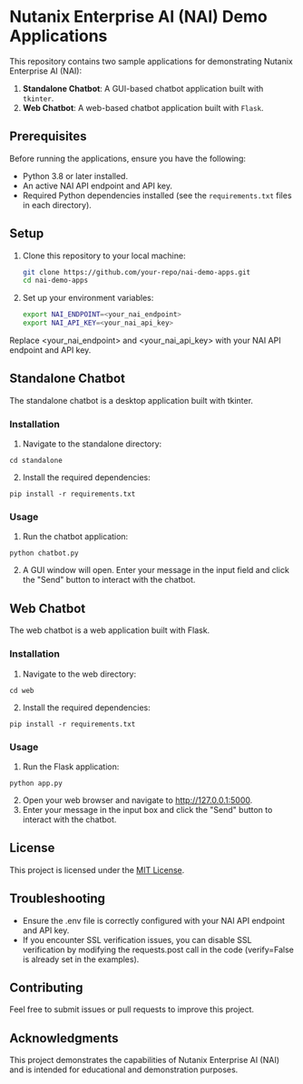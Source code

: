 # Nutanix Enterprise AI (NAI) Demo Applications

This repository contains two sample applications for demonstrating Nutanix Enterprise AI (NAI):
1. **Standalone Chatbot**: A GUI-based chatbot application built with `tkinter`.
2. **Web Chatbot**: A web-based chatbot application built with `Flask`.

## Prerequisites

Before running the applications, ensure you have the following:
- Python 3.8 or later installed.
- An active NAI API endpoint and API key.
- Required Python dependencies installed (see the `requirements.txt` files in each directory).

## Setup

1. Clone this repository to your local machine:
   ```bash
   git clone https://github.com/your-repo/nai-demo-apps.git
   cd nai-demo-apps
   ```

2. Set up your environment variables:
   ```bash
   export NAI_ENDPOINT=<your_nai_endpoint>
   export NAI_API_KEY=<your_nai_api_key>
   ```

Replace <your_nai_endpoint> and <your_nai_api_key> with your NAI API endpoint and API key.

## Standalone Chatbot
The standalone chatbot is a desktop application built with tkinter.

### Installation
1. Navigate to the standalone directory:
```
cd standalone
```
2. Install the required dependencies:
```
pip install -r requirements.txt
```

### Usage
1. Run the chatbot application:
```
python chatbot.py
```
2. A GUI window will open. Enter your message in the input field and click the "Send" button to interact with the chatbot.

## Web Chatbot
The web chatbot is a web application built with Flask.

### Installation
1. Navigate to the web directory:
```
cd web
```
2. Install the required dependencies:
```
pip install -r requirements.txt
```
### Usage
1. Run the Flask application:
```
python app.py
```
2. Open your web browser and navigate to http://127.0.0.1:5000.
3. Enter your message in the input box and click the "Send" button to interact with the chatbot.

## License
This project is licensed under the [MIT License](./LICENSE).

## Troubleshooting
* Ensure the .env file is correctly configured with your NAI API endpoint and API key.
* If you encounter SSL verification issues, you can disable SSL verification by modifying the requests.post call in the code (verify=False is already set in the examples).

## Contributing
Feel free to submit issues or pull requests to improve this project.

## Acknowledgments
This project demonstrates the capabilities of Nutanix Enterprise AI (NAI) and is intended for educational and demonstration purposes.